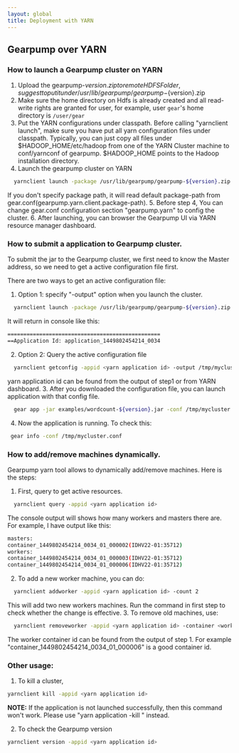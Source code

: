 ```yaml
---
layout: global
title: Deployment with YARN
---
```

## Gearpump over YARN

### How to launch a Gearpump cluster on YARN

1. Upload the gearpump-${version}.zip to remote HDFS Folder, suggest to put it under /usr/lib/gearpump/gearpump-${version}.zip
2. Make sure the home directory on Hdfs is already created and all read-write rights are granted for user, for example, user ```gear```'s home directory is ```/user/gear```
3. Put the YARN configurations under classpath.
  Before calling "yarnclient launch", make sure you have put all yarn configuration files under classpath.
  Typically, you can just copy all files under $HADOOP_HOME/etc/hadoop from one of the YARN Cluster machine to conf/yarnconf of gearpump.
  $HADOOP_HOME points to the Hadoop installation directory. 
4. Launch the gearpump cluster on YARN
  ```bash
    yarnclient launch -package /usr/lib/gearpump/gearpump-${version}.zip
  ```
  If you don't specify package path, it will read default package-path from gear.conf(gearpump.yarn.client.package-path).
5. Before step 4, You can change gear.conf configuration section "gearpump.yarn" to config the cluster.
6. After launching, you can browser the Gearpump UI via YARN resource manager dashboard.

### How to submit a application to Gearpump cluster.

To submit the jar to the Gearpump cluster, we first need to know the Master address, so we need to get
a active configuration file first.

There are two ways to get an active configuration file:
1. Option 1: specify "-output" option when you launch the cluster.
  ```bash
    yarnclient launch -package /usr/lib/gearpump/gearpump-${version}.zip -output /tmp/mycluster.conf
   ```
   It will return in console like this:
   ```bash
   ================================================
   ==Application Id: application_1449802454214_0034
   ```

2. Option 2: Query the active configuration file
  ```bash
    yarnclient getconfig -appid <yarn application id> -output /tmp/mycluster.conf
  ```
  yarn application id can be found from the output of step1 or from YARN dashboard.
3. After you downloaded the configuration file, you can launch application with that config file.
  ```bash
    gear app -jar examples/wordcount-${version}.jar -conf /tmp/mycluster.conf
  ```
4. Now the application is running. To check this:
  ```bash
   gear info -conf /tmp/mycluster.conf
  ```

### How to add/remove machines dynamically.

Gearpump yarn tool allows to dynamically add/remove machines. Here is the steps:
 1. First, query to get active resources.
 ```bash
   yarnclient query -appid <yarn application id>
 ```
 The console output will shows how many workers and masters there are. For example, I have output like this:
 ```bash
 masters:
 container_1449802454214_0034_01_000002(IDHV22-01:35712)
 workers:
 container_1449802454214_0034_01_000003(IDHV22-01:35712)
 container_1449802454214_0034_01_000006(IDHV22-01:35712)
 ```

 2. To add a new worker machine, you can do:
 ```bash
   yarnclient addworker -appid <yarn application id> -count 2
 ```
 This will add two new workers machines. Run the command in first step to check whether the change is effective.
 3. To remove old machines, use:
 ```bash
   yarnclient removeworker -appid <yarn application id> -container <worker container id>
 ```
 The worker container id can be found from the output of step 1. For example "container_1449802454214_0034_01_000006" is a good container id.

### Other usage:
 1. To kill a cluster,
  ```bash
  yarnclient kill -appid <yarn application id>
  ```
**NOTE:** If the application is not launched successfully, then this command won't work. Please use "yarn application -kill <appId>" instead.


 2. To check the Gearpump version
  ```bash
  yarnclient version -appid <yarn application id>
  ```
